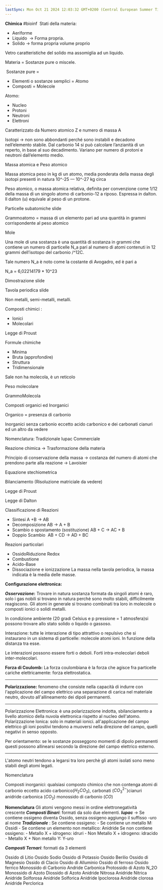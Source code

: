 ```yaml
---
lastSync: Mon Oct 21 2024 12:03:32 GMT+0200 (Central European Summer Time)
---
```

**Chimica**
#bioinf 
Stati della materia:

- Aeriforme
- Liquido  -> Forma propria.
- Solido -> forma propria volume proprio

Vetro caratteristiche del solido ma assomiglia ad un liquido.

  

Materia = Sostanze pure o miscele.

 Sostanze pure = 

- Elementi o sostanze semplici = Atomo
- Composti = Molecole

Atomo:

- Nucleo 
- Protoni 
- Neutroni
- Elettroni

Caratterizzato da Numero atomico Z e numero di massa A

Isotopi -> non sono abbondanti perché sono instabili e decadono nell’elemento stabile. Dal carbonio 14 si può calcolare l’anzianità di un reperto, in base al suo decadimento. Variano per numero di protoni e neutroni dall’elemento medio.

  

Massa atomica e Peso atomico

Massa atomica peso in kg di un atomo, media ponderata della massa degli isotopi presenti in natura 10^-25 — 10^-27 kg circa

  

Peso atomico, o massa atomica relativa, definita per convenzione come 1/12 della massa di un singolo atomo di carbonio-12 a riposo. Espressa in dalton. Il dalton (u) equivale al peso di un protone.

  

Particelle subatomiche slide

  

Grammoatomo = massa di un elemento pari ad una quantità in grammi corrispondente al peso atomico

  

Mole

Una mole di una sostanza è una quantità di sostanza in grammi che contiene un numero di particelle N_a pari al numero di atomi contenuti in 12 grammi dell’isotopo del carbonio /^12C.

  

Tale numero N_a è noto come la costante di Avogadro, ed è pari a 

N_a = 6,02214179 * 10^23

  

Dimostrazione slide

  

Tavola periodica slide

  

Non metalli, semi-metalli, metalli.

  

Composti chimici :

- Ionici 
- Molecolari

  

Legge di Proust 

  

Formule chimiche

- Minima 
- Bruta (approfondire)
- Struttura
- Tridimensionale

  

Sale non ha molecola, è un reticolo

Peso molecolare

GrammoMolecola

  

  

Composti organici ed Inorganici

Organico = presenza di carbonio

Inorganici senza carbonio eccetto acido carbonico e dei carbonati cianuri ed un altro da vedere

  

Nomenclatura: Tradizionale Iupac Commerciale

  

Reazione chimica -> Trasformazione della materia

Principio di conservazione della massa -> costanza del numero di atomi che prendono parte alla reazione -> Lavoisier

Equazione stechiometrica

Bilanciamento (Risoluzione matriciale da vedere)

  

Legge di Proust

Legge di Dalton

  

Classificazione di Reazioni

- Sintesi A +B -> AB 
- Decomposizione AB -> A + B
- Scambio o spostamento (sostituzione) AB + C -> AC + B
- Doppio Scambio  AB + CD -> AD + BC 

Reazioni particolari
- OssidoRiduzione Redox
- Combustione
- Acido-Base
- Dissociazione e ionizzazione
La massa nella tavola periodica, la massa indicata è la media delle masse.


**Configurazione elettronica:**


***Osservazione*:**
Trovare in natura sostanza formata da singoli atomi è raro, solo i gas nobili si trovano in natura perchè sono molto stabili, difficilmente reagiscono.
Gli atomi in generale si trovano combinati tra loro in molecole o composti ionici o solidi metalli.

In condizione ambiente (20 gradi Celsius e p pressione = 1 atmosfera)si possono trovare allo stato solido o liquido o gassoso.

Interazione: tutte le interazione di tipo attrattivo o repulsivo che si instaurano in un sistema di particelle: molecole atomi ioni. In funzione della distanza tra esse.

Le interazioni possono essere forti o deboli. Forti intra-molecolari deboli inter-molecolari.

**Forza di Coulomb:**
La forza coulombiana è la forza che agisce fra particelle cariche elettricamente:
forza elettrostatica.
___

**Polarizzazione:**
fenomeno che consiste nella capacità di indurre con l'applicazione del campo elettrico una separazione di carica nel materiale neutro, dovuto all'allineamento dei dipoli permanenti.
____
Polarizzazione Elettronica: è una polarizzazione indotta, sbilanciamento a livello atomico della nuvola elettronica rispetto al nucleo dell'atomo.
Polarizzazione Ionica: solo in materiali ionici. all'applicazione del campo elettrico gli ioni positivi tendono a muoversi nella direzione del campo, quelli negativi in senso opposto.

Per orientamento: se le sostanze posseggono momenti di dipolo permanenti questi possono allinearsi secondo la direzione del campo elettrico esterno.


___
L'atomo  neutri tendono a legarsi tra loro perchè gli atomi isolati sono meno stabili degli atomi legati. 




Nomenclatura


Composti inorganici: qualsiasi composto chimico che non contenga atomi di carbonio eccetto acido carbonico($H_2CO_3$), carbonati ($CO_3^{2-}$)cianuri anidride carbonica ($CO_2$) monossido di carbonio ($CO$)




**Nomenclatura**
Gli atomi vengono messi in ordine elettronegatività crescente
***Composti Binari***: formati da solo due elementi.
***Iupac*** -> Se contiene ossigeno diventa Ossido, senza ossigeno aggiungo il suffisso -uro al nome
***Tradizionale*** :
Se contiene ossigeno:
	- Se contiene un metallo M: Ossidi
	- Se contiene un elemento non metallico: Anidride
Se non contiene ossigeno:
	- Metallo X + idrogeno: idruri
	- Non Metallo X + idrogeno: idracido
	- Metallo X + Non metallo Y: Y-uro


***Composti Ternari***: formati da 3 elementi


Ossido di Litio
Ossido Sodio
Ossido di Potassio
Ossido Berilio
Ossido di Magnesio
Ossido di Clacio
Ossido di Alluminio
Ossido di ferroso
Ossido ferrico
Monossido di Carbonio
Andride Carbonica
Protossido di Azoto N_2O
Monossido di Azoto
Diossido di Azoto
Anidride Nitrosa
Anidride Nitrica
Anidride Solforosa
Anidride Solforica
Anidride Ipoclorosa
Anidride clorosa
Anidride Perclorica


